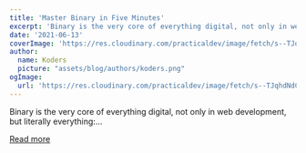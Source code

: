 ```yaml
---
title: 'Master Binary in Five Minutes'
excerpt: 'Binary is the very core of everything digital, not only in web development, but literally everything:...'
date: '2021-06-13'
coverImage: 'https://res.cloudinary.com/practicaldev/image/fetch/s--TJqhdNdC--/c_imagga_scale,f_auto,fl_progressive,h_420,q_auto,w_1000/https://dev-to-uploads.s3.amazonaws.com/uploads/articles/snnepdaahjijw46qx3z8.jpg'
author:
  name: Koders
  picture: "assets/blog/authors/koders.png"
ogImage:
  url: 'https://res.cloudinary.com/practicaldev/image/fetch/s--TJqhdNdC--/c_imagga_scale,f_auto,fl_progressive,h_420,q_auto,w_1000/https://dev-to-uploads.s3.amazonaws.com/uploads/articles/snnepdaahjijw46qx3z8.jpg'
---
```


Binary is the very core of everything digital, not only in web development, but literally everything:...

[Read more](https://dev.to/valeriavg/master-binary-in-five-minutes-2lj5)
